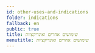 ```yaml
---
id: other-uses-and-indications
folder: indications
fallback: en
public: true
title: שימושים אחרים ואינדיקציות
menutitle: שימושים אחרים ואינדיקציות
---
```

